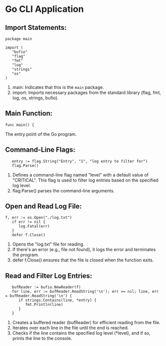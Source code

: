 # Go CLI Application

## Import Statements:

```
package main

import (
   "bufio"
   "flag"
   "fmt"
   "log"
   "strings"
   "os"
)

```

1. main: Indicates that this is the `main` package.
2. import: Imports necessary packages from the standard library (flag, fmt, log, os, strings, bufio).

## Main Function:
```
func main() {
```

The entry point of the Go program.

## Command-Line Flags:
```
   entry := flag.String("Entry", "1", "log entry to filter for")
   flag.Parse()
```

1. Defines a command-line flag named "level" with a default value of "CRITICAL". This flag is used to filter log entries based on the 
   specified log level.
2. flag.Parse() parses the command-line arguments.

## Open and Read Log File:
```
f, err := os.Open("./log.txt")
   if err != nil {
      log.Fatal(err)
   }
   defer f.Close()
```

1. Opens the "log.txt" file for reading.
2. If there's an error (e.g., file not found), it logs the error and terminates the program.
3. defer f.Close() ensures that the file is closed when the function exits.

## Read and Filter Log Entries:

```
   bufReader := bufio.NewReader(f)
   for line, err := bufReader.ReadString('\n'); err == nil; line, err = bufReader.ReadString('\n') {
      if strings.Contains(line, *entry) {
         fmt.Println(line)
      }
   }
```

1. Creates a buffered reader (bufReader) for efficient reading from the file.
2. Iterates over each line in the file until the end is reached.
3. Checks if the line contains the specified log level (*level), and if so, prints the line to the console.
